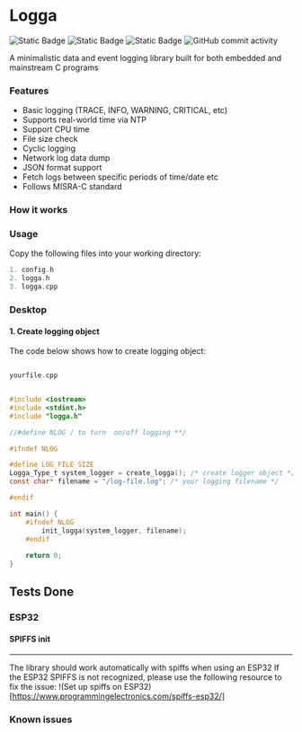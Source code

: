 # Logga
![Static Badge](https://img.shields.io/badge/stage-development-green)
![Static Badge](https://img.shields.io/badge/license-MIT-orange)
![Static Badge](https://img.shields.io/badge/version-v1-white)
![GitHub commit activity](https://img.shields.io/github/commit-activity/w/bytecod3/Logga)

A minimalistic data and event logging library built for both embedded and mainstream C programs

### Features 
- Basic logging (TRACE, INFO, WARNING, CRITICAL, etc)
- Supports real-world time via NTP
- Support CPU time 
- File size check 
- Cyclic logging
- Network log data dump 
- JSON format support
- Fetch logs between specific periods of time/date etc
- Follows MISRA-C standard

### How it works

### Usage

Copy the following files into your working directory:

```c
1. config.h
2. logga.h
3. logga.cpp

```

### Desktop
#### 1. Create logging object 

The code below shows how to create logging object:
```c

yourfile.cpp


#include <iostream>
#include <stdint.h>
#include "logga.h"

//#define NLOG / to turn  on/off logging **/

#ifndef NLOG

#define LOG_FILE_SIZE
Logga_Type_t system_logger = create_logga(); /* create logger object */
const char* filename = "/log-file.log"; /* your logging filename */

#endif

int main() {
    #ifndef NLOG
        init_logga(system_logger, filename);
    #endif
    
    return 0;
}


```



## Tests Done 
### ESP32 
#### SPIFFS init
--- 
The library should work automatically with spiffs when using an ESP32 
If the ESP32 SPIFFS is not recognized, please use the following resource to 
fix the issue: 
!(Set up spiffs on ESP32)[https://www.programmingelectronics.com/spiffs-esp32/]


### Known issues
